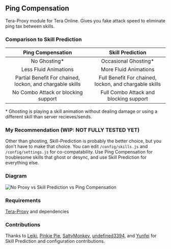 ## Ping Compensation
Tera-Proxy module for Tera Online. Gives you fake attack speed to eliminate ping tax between skills.
### Comparison to Skill Prediction
Ping Compensation | Skill Prediction
:--:|:--:
No Ghosting\* | Occasional Ghosting\*
Less Fluid Animations | More Fluid Animations
Partial Benefit For chained, lockon, and chargable skills | Full Benefit For chained, lockon, and chargable skills
No Combo Attack or blocking support | Full Combo Attack and blocking support

\* Ghosting is playing a skill animation without dealing damage or using a different skill than server recieves/sends.
### My Recommendation (WIP: NOT FULLY TESTED YET)
Other than ghosting, Skill-Prediction is probably the better choice, but you don't have to make that choice. You can edit `/config/skills.js` and `/config/settings.js` for co-compatability. Use Ping Compensation for troublesome skills that ghost or desync, and use Skill Prediction for everything else.
### Diagram
![No Proxy vs Skill Prediction vs Ping Compensation](https://i.imgur.com/yXttYwv.png)
### Requirements
[Tera-Proxy](https://github.com/meishuu/tera-proxy) and dependencies
### Contributions
Thanks to [Leiki](https://github.com/Leyki), [Pinkie Pie](https://github.com/pinkipi), [SaltyMonkey](https://github.com/SaltyMonkey), [undefined3394](https://github.com/undefined3394), and [Yunfei](https://github.com/YunfeiG) for Skill Prediction and configuration contributions.
